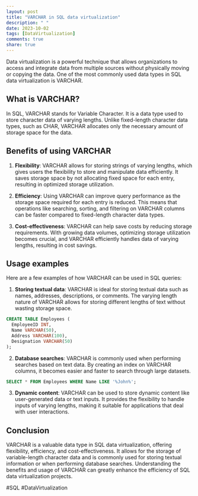 ```yaml
---
layout: post
title: "VARCHAR in SQL data virtualization"
description: " "
date: 2023-10-02
tags: [DataVirtualization]
comments: true
share: true
---
```


Data virtualization is a powerful technique that allows organizations to access and integrate data from multiple sources without physically moving or copying the data. One of the most commonly used data types in SQL data virtualization is VARCHAR.

## What is VARCHAR?

In SQL, VARCHAR stands for Variable Character. It is a data type used to store character data of varying lengths. Unlike fixed-length character data types, such as CHAR, VARCHAR allocates only the necessary amount of storage space for the data.

## Benefits of using VARCHAR

1. **Flexibility**: VARCHAR allows for storing strings of varying lengths, which gives users the flexibility to store and manipulate data efficiently. It saves storage space by not allocating fixed space for each entry, resulting in optimized storage utilization.

2. **Efficiency**: Using VARCHAR can improve query performance as the storage space required for each entry is reduced. This means that operations like searching, sorting, and filtering on VARCHAR columns can be faster compared to fixed-length character data types.

3. **Cost-effectiveness**: VARCHAR can help save costs by reducing storage requirements. With growing data volumes, optimizing storage utilization becomes crucial, and VARCHAR efficiently handles data of varying lengths, resulting in cost savings.

## Usage examples

Here are a few examples of how VARCHAR can be used in SQL queries:

1. **Storing textual data**: VARCHAR is ideal for storing textual data such as names, addresses, descriptions, or comments. The varying length nature of VARCHAR allows for storing different lengths of text without wasting storage space.

```sql
CREATE TABLE Employees (
  EmployeeID INT,
  Name VARCHAR(50),
  Address VARCHAR(100),
  Designation VARCHAR(50)
);
```

2. **Database searches**: VARCHAR is commonly used when performing searches based on text data. By creating an index on VARCHAR columns, it becomes easier and faster to search through large datasets.

```sql
SELECT * FROM Employees WHERE Name LIKE '%John%';
```

3. **Dynamic content**: VARCHAR can be used to store dynamic content like user-generated data or text inputs. It provides the flexibility to handle inputs of varying lengths, making it suitable for applications that deal with user interactions.

## Conclusion

VARCHAR is a valuable data type in SQL data virtualization, offering flexibility, efficiency, and cost-effectiveness. It allows for the storage of variable-length character data and is commonly used for storing textual information or when performing database searches. Understanding the benefits and usage of VARCHAR can greatly enhance the efficiency of SQL data virtualization projects.

#SQL #DataVirtualization